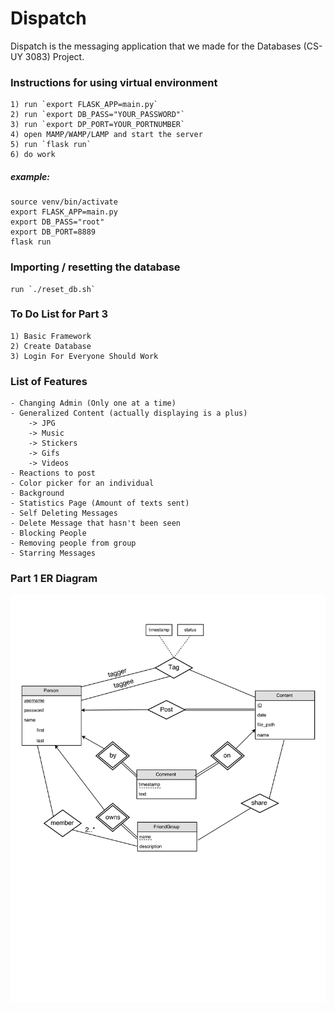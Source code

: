 # Dispatch
Dispatch is the messaging application that we made for the Databases (CS-UY 3083) Project. 

### Instructions for using virtual environment
	1) run `export FLASK_APP=main.py`
	2) run `export DB_PASS="YOUR_PASSWORD"`
	3) run `export DP_PORT=YOUR_PORTNUMBER`
	4) open MAMP/WAMP/LAMP and start the server
	5) run `flask run`
	6) do work

##### example:
```
source venv/bin/activate
export FLASK_APP=main.py
export DB_PASS="root"
export DB_PORT=8889
flask run
```


### Importing / resetting the database
	run `./reset_db.sh`


### To Do List for Part 3
	1) Basic Framework
	2) Create Database
	3) Login For Everyone Should Work

### List of Features
	- Changing Admin (Only one at a time)
	- Generalized Content (actually displaying is a plus)
		-> JPG
		-> Music
		-> Stickers
		-> Gifs
		-> Videos
	- Reactions to post
	- Color picker for an individual
	- Background
	- Statistics Page (Amount of texts sent)
	- Self Deleting Messages
	- Delete Message that hasn't been seen
	- Blocking People
	- Removing people from group
	- Starring Messages

### Part 1 ER Diagram
![Part 1 ER](/docs/Part1_ER.png)
